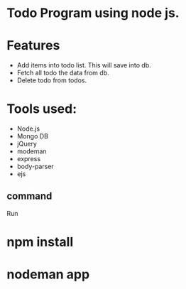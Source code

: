 # Todo Program using node js.

# Features
  - Add items into todo list. This will save into db.
  - Fetch all todo the data from db.
  - Delete todo from todos.

# Tools used:
- Node.js
- Mongo DB
- jQuery
- modeman
- express
- body-parser
- ejs


## command

Run 
# npm install
# nodeman app
